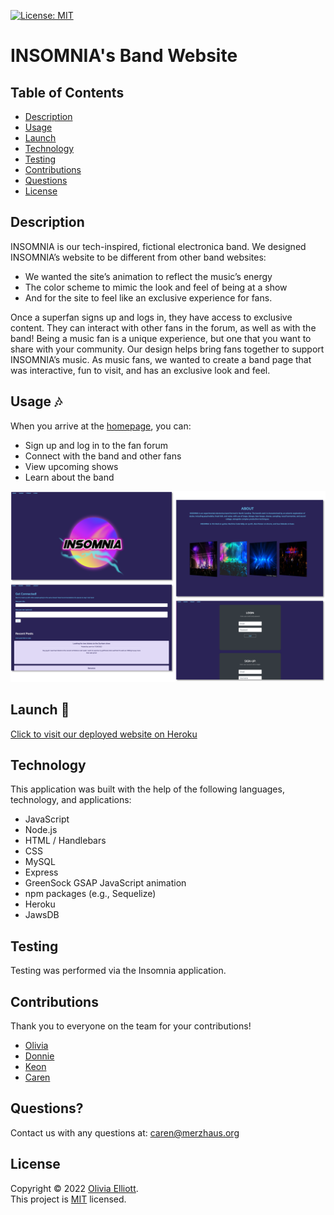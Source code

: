 [![License: MIT](https://img.shields.io/badge/License-MIT-yellow.svg)](https://opensource.org/licenses/MIT)

# INSOMNIA's Band Website

## Table of Contents

- [Description](#description)
- [Usage](#usage)
- [Launch](#launch)
- [Technology](#technology)
- [Testing](#testing)
- [Contributions](#contributions)
- [Questions](#questions)
- [License](#license)

## Description

INSOMNIA is our tech-inspired, fictional electronica band.
We designed INSOMNIA’s website to be different from other band websites:

- We wanted the site’s animation to reflect the music’s energy
- The color scheme to mimic the look and feel of being at a show
- And for the site to feel like an exclusive experience for fans.

Once a superfan signs up and logs in, they have access to exclusive content. They can interact with other fans in the forum, as well as with the band! Being a music fan is a unique experience, but one that you want to share with your community. Our design helps bring fans together to support INSOMNIA’s music. As music fans, we wanted to create a band page that was interactive, fun to visit, and has an exclusive look and feel.

## Usage :notes:

When you arrive at the [homepage](https://band-site-22.herokuapp.com/), you can:

- Sign up and log in to the fan forum
- Connect with the band and other fans
- View upcoming shows
- Learn about the band

![Insomnia](./insomnia_screenshots.png)

## Launch :rocket:

[Click to visit our deployed website on Heroku](https://band-site-22.herokuapp.com/)

## Technology

This application was built with the help of the following languages, technology, and applications:

- JavaScript
- Node.js
- HTML / Handlebars
- CSS
- MySQL
- Express
- GreenSock GSAP JavaScript animation
- npm packages (e.g., Sequelize)
- Heroku
- JawsDB

## Testing

Testing was performed via the Insomnia application.

## Contributions

Thank you to everyone on the team for your contributions!

- [Olivia](https://github.com/olivelliott)
- [Donnie](https://github.com/Atlas075)
- [Keon](https://github.com/jkmebane)
- [Caren](https://github.com/cammeer)

## Questions?

Contact us with any questions at: [caren@merzhaus.org](caren@merzhaus.org)

## License

Copyright © 2022 [Olivia Elliott](https://github.com/olivelliott). <br />
This project is [MIT](https://github.com/olivelliott/next-progress-bar/blob/main/LICENSE) licensed.
